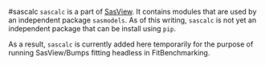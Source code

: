 #sascalc
`sascalc` is a part of [SasView](https://github.com/SasView/sasview). It contains modules that are used by an independent package `sasmodels`. As of this writing, `sascalc` is not yet an independent package that can be install using `pip`. 

As a result, `sascalc` is currently added here temporarily for the purpose of running SasView/Bumps fitting headless in FitBenchmarking.
